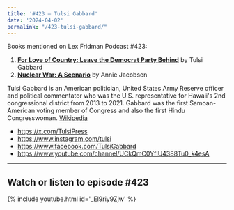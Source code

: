 ```yaml
---
title: '#423 – Tulsi Gabbard'
date: '2024-04-02'
permalink: "/423-tulsi-gabbard/"
---
```


Books mentioned on Lex Fridman Podcast #423:

1. <b><a href="https://amzn.to/49r6PkI" target="_blank" rel="sponsored noopener noreferrer">For Love of Country: Leave the Democrat Party Behind</a></b> by Tulsi Gabbard
2. <b><a href="https://amzn.to/4aopP4G" target="_blank" rel="sponsored noopener noreferrer">Nuclear War: A Scenario</a></b> by Annie Jacobsen

<!--more-->

Tulsi Gabbard is an American politician, United States Army Reserve officer and political commentator who was the U.S. representative for Hawaii's 2nd congressional district from 2013 to 2021. Gabbard was the first Samoan-American voting member of Congress and also the first Hindu Congresswoman. <a href="https://en.wikipedia.org/wiki/Tulsi_Gabbard" target="_blank">Wikipedia</a>

- <a href="https://x.com/TulsiPress" target="_blank">https://x.com/TulsiPress</a>
- <a href="https://www.instagram.com/tulsi" target="_blank">https://www.instagram.com/tulsi</a>
- <a href="https://www.facebook.com/TulsiGabbard" target="_blank">https://www.facebook.com/TulsiGabbard</a>
- <a href="https://www.youtube.com/channel/UCkQmC0YfIU4388Tu0_k4esA" target="_blank">https://www.youtube.com/channel/UCkQmC0YfIU4388Tu0_k4esA</a>

- - - - - -

## Watch or listen to episode #423

{% include youtube.html id='_El9riy9Zjw' %}